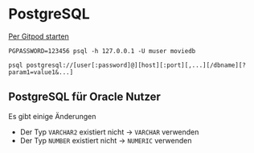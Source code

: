 # PostgreSQL

[Per Gitpod starten](https://gitpod.io/#https://github.com/EILD-nrw/MovieDB/)

```
PGPASSWORD=123456 psql -h 127.0.0.1 -U muser moviedb

psql postgresql://[user[:password]@][host][:port][,...][/dbname][?param1=value1&...]
```


## PostgreSQL für Oracle Nutzer

Es gibt einige Änderungen

 - Der Typ `VARCHAR2` existiert nicht -> `VARCHAR` verwenden
 - Der Typ `NUMBER` existiert nicht -> `NUMERIC` verwenden
